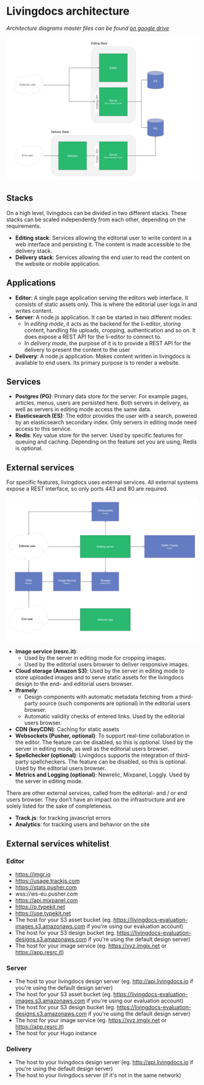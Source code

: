 # Livingdocs architecture

_Architecture diagrams master files can be found [on google drive](https://docs.google.com/document/d/1TQhW3HtzurI78kinxUCqf5OxG3RSoiEURXEn4AIztP0/edit#heading=h.snjxmn1ywzn)_


![API Link](./architecture-stacks-apps.png)

## Stacks
On a high level, livingdocs can be divided in two different stacks. These stacks can be scaled independently from each other, depending on the requirements. 

- **Editing stack**: Services allowing the editorial user to write content in a web interface and persisting it. The content is made accessible to the delivery stack.
- **Delivery stack**: Services allowing the end user to read the content on the website or mobile application.


## Applications
- **Editor**: A single page application serving the editors web interface. It consists of static assets only. This is where the editorial user logs in and writes content.
- **Server**: A node.js application. It can be started in two different modes: 
  - In _editing mode_, it acts as the backend for the li-editor, storing content, handling file uploads, cropping, authentication and so on. It does expose a REST API for the li-editor to connect to.
  - In _delivery mode_, the purpose of it is to provide a REST API for the delivery to present the content to the user
- **Delivery**: A node.js application. Makes content written in livingdocs is available to end users. Its primary purpose is to render a website.

## Services
- **Postgres (PG)**: Primary data store for the server. For example pages, articles, menus, users are persisted here. Both servers in delivery, as well as servers in editing mode access the same data.
- **Elasticsearch (ES)**: The editor provides the user with a search, powered by an elasticsearch secondary index. Only servers in editing mode need access to this service.
- **Redis**: Key value store for the server. Used by specific features for queuing and caching. Depending on the feature set you are using, Redis is optional.

## External services
For specific features, livingdocs uses external services. All external systems expose a REST interface, so only ports 443 and 80 are required.

![API Link](./architecture-external-services.png)

- **Image service (resrc.it)**: 
  - Used by the server in editing mode for cropping images.
  - Used by the editorial users browser to deliver responsive images.
- **Cloud storage (Amazon S3)**: Used by the server in editing mode to store uploaded images and to serve static assets for the livingdocs design to the end- and editorial users browser.
- **Iframely**:
  - Design components with automatic metadata fetching from a third-party source (such components are optional) in the editorial users browser.
  - Automatic validity checks of entered links. Used by the editorial users browser.
- **CDN (keyCDN)**: Caching for static assets
- **Websockets (Pusher, optional)**: To support real-time collaboration in the editor. The feature can be disabled, so this is optional. Used by the server in editing mode, as well as the editorial users browser.
- **Spellchecker (optional)**: Livingdocs supports the integration of third-party spellcheckers. The feature can be disabled, so this is optional. Used by the editorial users browser.
- **Metrics and Logging (optional)**: Newrelic, Mixpanel, Loggly. Used by the server in editing mode.

There are other external services, called from the editorial- and / or end users browser. They don’t have an impact on the infrastructure and are solely listed for the sake of completeness. 
- **Track.js**: for tracking javascript errors
- **Analytics**: for tracking users and behavior on the site


## External services whitelist

### Editor
- https://imgr.io
- https://usage.trackjs.com
- https://stats.pusher.com
- wss://ws-eu.pusher.com
- https://api.mixpanel.com
- https://p.typekit.net
- https://use.typekit.net
- The host for your S3 asset bucket (eg. https://livingdocs-evaluation-images.s3.amazonaws.com if you're using our evaluation account)
- The host for your S3 design bucket (eg. https://livingdocs-evaluation-designs.s3.amazonaws.com if you're using the default design server)
- The host for your image service (eg. https://xyz.imgix.net or https://app.resrc.it)

### Server
- The host to your livingdocs design server (eg. http://api.livingdocs.io if you're using the default design server)
- The host for your S3 asset bucket (eg. https://livingdocs-evaluation-images.s3.amazonaws.com if you're using our evaluation account)
- The host for your S3 design bucket (eg. https://livingdocs-evaluation-designs.s3.amazonaws.com if you're using the default design server)
- The host for your image service (eg. https://xyz.imgix.net or https://app.resrc.it)
- The host for your Hugo instance

### Delivery
- The host to your livingdocs design server (eg. http://api.livingdocs.io if you're using the default design server)
- The host to your livingdocs server (if it's not in the same network)
